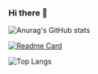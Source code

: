 ### Hi there 👋

![Anurag's GitHub stats](http://github-readme-stats-eight-alpha-35.vercel.app/api?username=antoniojunnior&show_icons=true&theme=radical&locale=pt-br&show=reviews,discussions_answered)

[![Readme Card](https://github-readme-stats.vercel.app/api/pin/?username=antoniojunnior&repo=antoniojunnior&theme=radical&locale=pt-br)](https://github.com/antoniojunnior/antoniojunnior)

![Top Langs](https://github-readme-stats.vercel.app/api/top-langs/?username=antoniojunnior&layout=compact&theme=radical&locale=pt-br)



